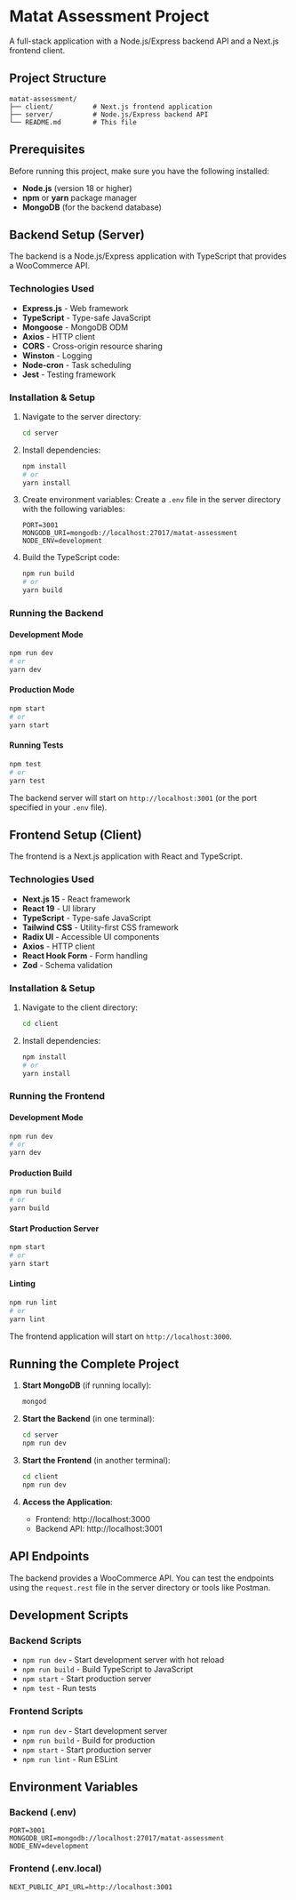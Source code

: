 # Matat Assessment Project

A full-stack application with a Node.js/Express backend API and a Next.js frontend client.

## Project Structure

```
matat-assessment/
├── client/          # Next.js frontend application
├── server/          # Node.js/Express backend API
└── README.md        # This file
```

## Prerequisites

Before running this project, make sure you have the following installed:

- **Node.js** (version 18 or higher)
- **npm** or **yarn** package manager
- **MongoDB** (for the backend database)

## Backend Setup (Server)

The backend is a Node.js/Express application with TypeScript that provides a WooCommerce API.

### Technologies Used
- **Express.js** - Web framework
- **TypeScript** - Type-safe JavaScript
- **Mongoose** - MongoDB ODM
- **Axios** - HTTP client
- **CORS** - Cross-origin resource sharing
- **Winston** - Logging
- **Node-cron** - Task scheduling
- **Jest** - Testing framework

### Installation & Setup

1. Navigate to the server directory:
   ```bash
   cd server
   ```

2. Install dependencies:
   ```bash
   npm install
   # or
   yarn install
   ```

3. Create environment variables:
   Create a `.env` file in the server directory with the following variables:
   ```env
   PORT=3001
   MONGODB_URI=mongodb://localhost:27017/matat-assessment
   NODE_ENV=development
   ```

4. Build the TypeScript code:
   ```bash
   npm run build
   # or
   yarn build
   ```

### Running the Backend

#### Development Mode
```bash
npm run dev
# or
yarn dev
```

#### Production Mode
```bash
npm start
# or
yarn start
```

#### Running Tests
```bash
npm test
# or
yarn test
```

The backend server will start on `http://localhost:3001` (or the port specified in your `.env` file).

## Frontend Setup (Client)

The frontend is a Next.js application with React and TypeScript.

### Technologies Used
- **Next.js 15** - React framework
- **React 19** - UI library
- **TypeScript** - Type-safe JavaScript
- **Tailwind CSS** - Utility-first CSS framework
- **Radix UI** - Accessible UI components
- **Axios** - HTTP client
- **React Hook Form** - Form handling
- **Zod** - Schema validation

### Installation & Setup

1. Navigate to the client directory:
   ```bash
   cd client
   ```

2. Install dependencies:
   ```bash
   npm install
   # or
   yarn install
   ```

### Running the Frontend

#### Development Mode
```bash
npm run dev
# or
yarn dev
```

#### Production Build
```bash
npm run build
# or
yarn build
```

#### Start Production Server
```bash
npm start
# or
yarn start
```

#### Linting
```bash
npm run lint
# or
yarn lint
```

The frontend application will start on `http://localhost:3000`.

## Running the Complete Project

1. **Start MongoDB** (if running locally):
   ```bash
   mongod
   ```

2. **Start the Backend** (in one terminal):
   ```bash
   cd server
   npm run dev
   ```

3. **Start the Frontend** (in another terminal):
   ```bash
   cd client
   npm run dev
   ```

4. **Access the Application**:
   - Frontend: http://localhost:3000
   - Backend API: http://localhost:3001

## API Endpoints

The backend provides a WooCommerce API. You can test the endpoints using the `request.rest` file in the server directory or tools like Postman.

## Development Scripts

### Backend Scripts
- `npm run dev` - Start development server with hot reload
- `npm run build` - Build TypeScript to JavaScript
- `npm start` - Start production server
- `npm test` - Run tests

### Frontend Scripts
- `npm run dev` - Start development server
- `npm run build` - Build for production
- `npm start` - Start production server
- `npm run lint` - Run ESLint

## Environment Variables

### Backend (.env)
```env
PORT=3001
MONGODB_URI=mongodb://localhost:27017/matat-assessment
NODE_ENV=development
```

### Frontend (.env.local)
```env
NEXT_PUBLIC_API_URL=http://localhost:3001
```
